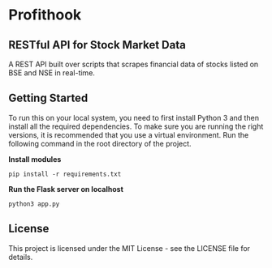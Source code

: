 # Profithook
## RESTful API for Stock Market Data

A REST API built over scripts that scrapes financial data of stocks listed on BSE and NSE in real-time.

## Getting Started

To run this on your local system, you need to first install Python 3 and then install all the required dependencies. To make sure you are running the right versions, it is recommended that you use a virtual environment. Run the following command in the root directory of the project.

**Install modules**
```
pip install -r requirements.txt
```

**Run the Flask server on localhost**
```
python3 app.py
```

## License

This project is licensed under the MIT License - see the LICENSE file for details.